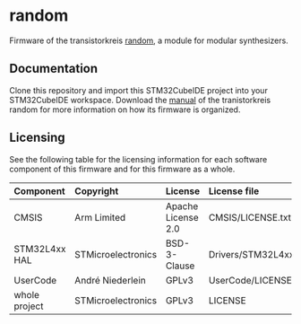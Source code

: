 # random
Firmware of the transistorkreis [random](https://tkreis.de/hardware), a module for modular synthesizers.

## Documentation 
Clone this repository and import this STM32CubeIDE project into your STM32CubeIDE workspace.
Download the [manual](https://tkreis.de/manuals/) of the tranistorkreis random for more information on how its firmware is organized.

## Licensing
See the following table for the licensing information for each software component of this firmware and for this firmware as a whole.

| Component     | Copyright          | License            | License file                             |
|:---------     |:---------          |:-------            |:------------                             |
| CMSIS         | Arm Limited        | Apache License 2.0 | CMSIS/LICENSE.txt                        |
| STM32L4xx HAL | STMicroelectronics | BSD-3-Clause       | Drivers/STM32L4xx_HAL_Driver/LICENSE.txt |
| UserCode      | André Niederlein   | GPLv3              | UserCode/LICENSE                         |
| whole project | STMicroelectronics | GPLv3              | LICENSE                                  |
